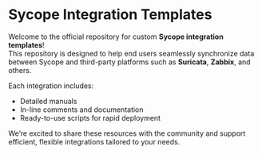 # Sycope Integration Templates

Welcome to the official repository for custom **Sycope integration templates**!  
This repository is designed to help end users seamlessly synchronize data between Sycope and third-party platforms such as **Suricata**, **Zabbix**, and others.

Each integration includes:
- Detailed manuals
- In-line comments and documentation
- Ready-to-use scripts for rapid deployment

We’re excited to share these resources with the community and support efficient, flexible integrations tailored to your needs.
